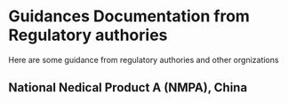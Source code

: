 # Guidances Documentation from Regulatory authories
Here are some guidance from regulatory authories and other orgnizations
## National Nedical Product A (NMPA), China

